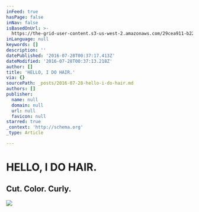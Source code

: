```yaml
---
inFeed: true
hasPage: false
inNav: false
isBasedOnUrl: >-
  https://the-grid-user-content.s3-us-west-2.amazonaws.com/29cea911-b229-4b0a-83b7-a9357700d7f0.jpg
inLanguage: null
keywords: []
description: ''
datePublished: '2016-07-28T00:37:17.413Z'
dateModified: '2016-07-28T00:37:13.218Z'
author: []
title: 'HELLO, I DO HAIR.'
via: {}
sourcePath: _posts/2016-07-28-hello-i-do-hair.md
authors: []
publisher:
  name: null
  domain: null
  url: null
  favicon: null
starred: true
_context: 'http://schema.org'
_type: Article

---
```

# **HELLO, I DO HAIR.**

## Cut. Color. Curly.
![](https://the-grid-user-content.s3-us-west-2.amazonaws.com/29cea911-b229-4b0a-83b7-a9357700d7f0.jpg)